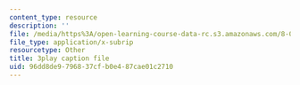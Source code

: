 ```yaml
---
content_type: resource
description: ''
file: /media/https%3A/open-learning-course-data-rc.s3.amazonaws.com/8-01sc-classical-mechanics-fall-2016/96dd8de9796837cfb0e487cae01c2710_dvWKCH0ocu8.srt
file_type: application/x-subrip
resourcetype: Other
title: 3play caption file
uid: 96dd8de9-7968-37cf-b0e4-87cae01c2710
---
```

